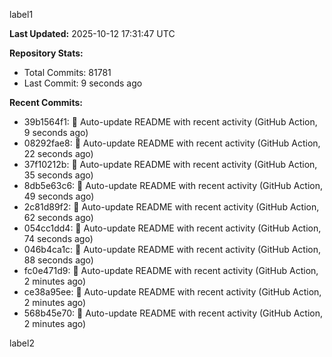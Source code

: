 
label1 
<!-- ACTIVITY_START -->
**Last Updated:** 2025-10-12 17:31:47 UTC

**Repository Stats:**
- Total Commits: 81781
- Last Commit: 9 seconds ago

**Recent Commits:**
- 39b1564f1: 🤖 Auto-update README with recent activity (GitHub Action, 9 seconds ago)
- 08292fae8: 🤖 Auto-update README with recent activity (GitHub Action, 22 seconds ago)
- 37f10212b: 🤖 Auto-update README with recent activity (GitHub Action, 35 seconds ago)
- 8db5e63c6: 🤖 Auto-update README with recent activity (GitHub Action, 49 seconds ago)
- 2c81d89f2: 🤖 Auto-update README with recent activity (GitHub Action, 62 seconds ago)
- 054cc1dd4: 🤖 Auto-update README with recent activity (GitHub Action, 74 seconds ago)
- 046b4ca1c: 🤖 Auto-update README with recent activity (GitHub Action, 88 seconds ago)
- fc0e471d9: 🤖 Auto-update README with recent activity (GitHub Action, 2 minutes ago)
- ce38a95ee: 🤖 Auto-update README with recent activity (GitHub Action, 2 minutes ago)
- 568b45e70: 🤖 Auto-update README with recent activity (GitHub Action, 2 minutes ago)
<!-- ACTIVITY_END -->

label2
